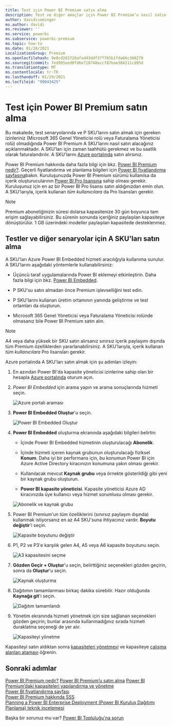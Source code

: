 ```yaml
---
title: Test için Power BI Premium satın alma
description: Test ve diğer amaçlar için Power BI Premium’u nasıl satın alabileceğinizi öğrenin
author: davidiseminger
ms.author: davidi
ms.reviewer: ''
ms.service: powerbi
ms.subservice: powerbi-premium
ms.topic: how-to
ms.date: 01/28/2021
LocalizationGroup: Premium
ms.openlocfilehash: 9e0cd283728afad43ddf37f765b1fda66c300270
ms.sourcegitcommit: 7ed995eed0fd6e718748accf87bae384211cd95d
ms.translationtype: MT
ms.contentlocale: tr-TR
ms.lasthandoff: 01/29/2021
ms.locfileid: "99043425"
---
```

# <a name="purchase-power-bi-premium-for-testing"></a>Test için Power BI Premium satın alma

Bu makalede, test senaryolarında ve P SKU’larını satın almak için gereken izinleriniz (Microsoft 365 Genel Yöneticisi rolü veya Faturalama Yöneticisi rolü) olmadığında Power BI Premium A SKU’larını nasıl satın alacağınız açıklanmaktadır. A SKU'ları için zaman taahhütü gerekmez ve bu saatlik olarak faturalandırılır. A SKU'larını [Azure portalında](https://portal.azure.com) satın alırsınız.

Power BI Premium hakkında daha fazla bilgi için bkz. [Power BI Premium nedir?](service-premium-what-is.md). Geçerli fiyatlandırma ve planlama bilgileri için [Power BI fiyatlandırma sayfasına](https://powerbi.microsoft.com/pricing/)bakın. Kuruluşunuzda Power BI Premium sürümü kullanılsa da içerik oluşturucularının [Power BI Pro lisansına](service-admin-purchasing-power-bi-pro.md) sahip olması gerekir. Kuruluşunuz için en az bir Power BI Pro lisansı satın aldığınızdan emin olun. A SKU'larıyla, içerik kullanan _tüm kullanıcılara_ da Pro lisansları gerekir.

> [!NOTE]
> Premium aboneliğinizin süresi dolarsa kapasitenize 30 gün boyunca tam erişim sağlayabilirsiniz. Bu sürenin sonunda içeriğiniz paylaşılan kapasiteye dönüştürülür. 1 GB üzerindeki modeller paylaşılan kapasitede desteklenmez.

## <a name="purchase-a-skus-for-testing-and-other-scenarios"></a>Testler ve diğer senaryolar için A SKU'ları satın alma

A SKU'ları Azure Power BI Embedded hizmeti aracılığıyla kullanıma sunulur. A SKU'larını aşağıdaki yöntemlerle kullanabilirsiniz:

- Üçüncü taraf uygulamalarında Power BI eklemeyi etkinleştirin. Daha fazla bilgi için bkz. [Power BI Embedded](../developer/embedded/azure-pbie-what-is-power-bi-embedded.md).

- P SKU'su satın almadan önce Premium işlevselliğini test edin.

- P SKU'larını kullanan üretim ortamının yanında geliştirme ve test ortamları da oluşturun.

- Microsoft 365 Genel Yöneticisi veya Faturalama Yöneticisi rolünde olmasanız bile Power BI Premium satın alın.

> [!NOTE]
> A4 veya daha yüksek bir SKU satın alırsanız sınırsız içerik paylaşımı dışında tüm Premium özelliklerden yararlanabilirsiniz. A SKU'larıyla, içerik kullanan _tüm kullanıcılara_ Pro lisansları gerekir.

Azure portalında A SKU'ları satın almak için şu adımları izleyin:

1. En azından Power BI'da kapasite yöneticisi izinlerine sahip olan bir hesapla [Azure portalında](https://portal.azure.com) oturum açın.

1. _Power BI Embedded_ için arama yapın ve arama sonuçlarında hizmeti seçin.

    ![Azure portalı araması](media/service-admin-premium-purchase/azure-portal-search.png)

1. **Power BI Embedded Oluştur**'u seçin.

    ![Power BI Embedded Oluştur](media/service-admin-premium-purchase/create-power-bi-embedded.png)

1. **Power BI Embedded** oluşturma ekranında aşağıdaki bilgileri belirtin:

    - İçinde Power BI Embedded hizmetinin oluşturulacağı **Abonelik**.

    - İçinde hizmeti içeren kaynak grubunun oluşturulacağı fiziksel **Konum**. Daha iyi bir performans için, bu konumun Power BI için Azure Active Directory kiracınızın konumuna yakın olması gerekir.

    - Kullanılacak mevcut **Kaynak grubu** veya örnekte gösterildiği gibi yeni bir kaynak grubu oluşturun.

    - **Power BI kapasite yöneticisi**. Kapasite yöneticisi Azure AD kiracınızda üye kullanıcı veya hizmet sorumlusu olması gerekir.

    ![Abonelik ve kaynak grubu](media/service-admin-premium-purchase/subscription-resource-group.png)

1. Power BI Premium'un tüm özelliklerini (sınırsız paylaşım dışında) kullanmak istiyorsanız en az A4 SKU'suna ihtiyacınız vardır. **Boyutu değiştir**'i seçin.

    ![Kapasite boyutunu değiştir](media/service-admin-premium-purchase/change-capacity-size.png)

1. P1, P2 ve P3'e karşılık gelen A4, A5 veya A6 kapasite boyutunu seçin.

    ![A3 kapasitesini seçme](media/service-admin-premium-purchase/select-a3-capacity.png)

1. **Gözden Geçir + Oluştur**'u seçin, belirttiğiniz seçenekleri gözden geçirin, sonra da **Oluştur**'u seçin.

    ![Kaynak oluşturma](media/service-admin-premium-purchase/create-resource.png)

1. Dağıtımın tamamlanması birkaç dakika sürebilir. Hazır olduğunda **Kaynağa git**'i seçin.

    ![Dağıtım tamamlandı](media/service-admin-premium-purchase/deployment-complete.png)

1. Yönetim ekranında hizmeti yönetmek için size sağlanan seçenekleri gözden geçirin; bunlar arasında kullanmadığınız sırada hizmeti duraklatma seçeneği de yer alır.

    ![Kapasiteyi yönetme](media/service-admin-premium-purchase/manage-capacity.png)

Kapasiteyi satın aldıktan sonra [kapasiteleri yönetmeyi](service-admin-premium-manage.md#manage-capacity) ve kapasiteye [çalışma alanları atamayı](service-admin-premium-manage.md#assign-a-workspace-to-a-capacity) öğrenin.

## <a name="next-steps"></a>Sonraki adımlar

[Power BI Premium nedir?](service-premium-what-is.md)
[Power BI Premium’u satın alma](service-admin-premium-purchase.md)
[Power BI Premium’daki kapasiteleri yapılandırma ve yönetme](service-admin-premium-manage.md)\
[Power BI fiyatlandırma sayfası](https://powerbi.microsoft.com/pricing/)\
[Power BI Premium hakkında SSS](service-premium-faq.md)\
[Planning a Power BI Enterprise Deployment (Power BI Kuruluş Dağıtımı Planlama) teknik incelemesi](https://aka.ms/pbienterprisedeploy)

Başka bir sorunuz mu var? [Power BI Topluluğu'na sorun](https://community.powerbi.com/)
